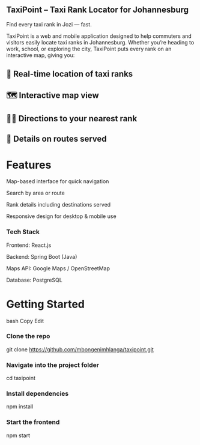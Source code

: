 ## TaxiPoint – Taxi Rank Locator for Johannesburg
Find every taxi rank in Jozi — fast.

TaxiPoint is a web and mobile application designed to help commuters and visitors easily locate taxi ranks in Johannesburg. Whether you’re heading to work, school, or exploring the city, TaxiPoint puts every rank on an interactive map, giving you:

## 📍 Real-time location of taxi ranks

## 🗺 Interactive map view

## 🚶‍♂️ Directions to your nearest rank

## 📌 Details on routes served

# Features
Map-based interface for quick navigation

Search by area or route

Rank details including destinations served

Responsive design for desktop & mobile use

### Tech Stack
Frontend: React.js

Backend: Spring Boot (Java)

Maps API: Google Maps / OpenStreetMap

Database: PostgreSQL

# Getting Started
bash
Copy
Edit
### Clone the repo
git clone https://github.com/mbongenimhlanga/taxipoint.git

### Navigate into the project folder
cd taxipoint

### Install dependencies
npm install

### Start the frontend
npm start
